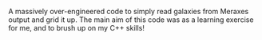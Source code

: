 A massively over-engineered code to simply read galaxies from Meraxes output and
grid it up. The main aim of this code was as a learning exercise for me, and to
brush up on my C++ skills!
